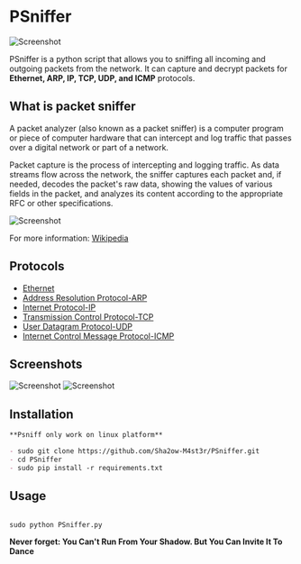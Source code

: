 # PSniffer

![Screenshot](http://s9.picofile.com/file/8348064526/it_sssup_rtn_sniffer154.png)

PSniffer is a python script that allows you to sniffing all incoming and outgoing packets from the network. It can capture and decrypt packets for **Ethernet, ARP, IP, TCP, UDP, and ICMP** protocols.




## What is packet sniffer

A packet analyzer (also known as a packet sniffer) is a computer program or piece of computer hardware that can intercept and log traffic that passes over a digital network or part of a network.

Packet capture is the process of intercepting and logging traffic. As data streams flow across the network, the sniffer captures each packet and, if needed, decodes the packet's raw data, showing the values of various fields in the packet, and analyzes its content according to the appropriate RFC or other specifications.

![Screenshot](http://s9.picofile.com/file/8348063150/network_sniffing.png)

For more information: [Wikipedia](https://en.wikipedia.org/wiki/Packet_analyzer)

## Protocols

- [Ethernet](https://en.wikipedia.org/wiki/Ethernet)
- [Address Resolution Protocol-ARP](https://en.wikipedia.org/wiki/Address_Resolution_Protocol)
- [Internet Protocol-IP](https://en.wikipedia.org/wiki/Internet_Protocol)
- [Transmission Control Protocol-TCP](https://en.wikipedia.org/wiki/Transmission_Control_Protocol)
- [User Datagram Protocol-UDP](https://en.wikipedia.org/wiki/User_Datagram_Protocol)
- [Internet Control Message Protocol-ICMP](https://en.wikipedia.org/wiki/Internet_Control_Message_Protocol)


## Screenshots

![Screenshot](http://s9.picofile.com/file/8348063184/Screenshot_1.png)
![Screenshot](http://s8.picofile.com/file/8348063192/Screenshot_2.png)


## Installation

```markdown
**Psniff only work on linux platform**

- sudo git clone https://github.com/Sha2ow-M4st3r/PSniffer.git
- cd PSniffer
- sudo pip install -r requirements.txt
```

## Usage

```markdown

sudo python PSniffer.py
```

**Never forget: You Can't Run From Your Shadow. But You Can Invite It To Dance**
